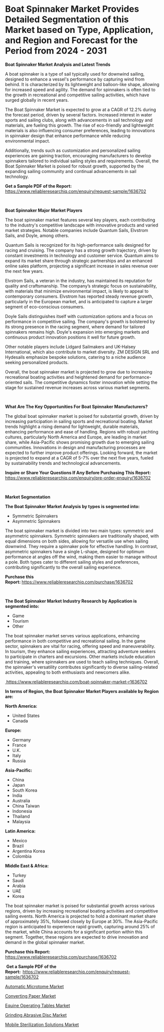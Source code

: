<p><h1>Boat Spinnaker Market Provides Detailed Segmentation of this Market based on Type, Application, and Region and Forecast for the Period from 2024 - 2031</h1></p><p><strong>Boat Spinnaker Market Analysis and Latest Trends</strong></p>
<p><p>A boat spinnaker is a type of sail typically used for downwind sailing, designed to enhance a vessel's performance by capturing wind from behind. It is characterized by its lightweight and balloon-like shape, allowing for increased speed and agility. The demand for spinnakers is often tied to the growth in recreational and competitive sailing activities, which have surged globally in recent years.</p><p>The Boat Spinnaker Market is expected to grow at a CAGR of 12.2% during the forecast period, driven by several factors. Increased interest in water sports and sailing clubs, along with advancements in sail technology and materials, are fueling this growth. The rise of eco-friendly and lightweight materials is also influencing consumer preferences, leading to innovations in spinnaker design that enhance performance while reducing environmental impact.</p><p>Additionally, trends such as customization and personalized sailing experiences are gaining traction, encouraging manufacturers to develop spinnakers tailored to individual sailing styles and requirements. Overall, the Boat Spinnaker Market is poised for robust growth, supported by the expanding sailing community and continual advancements in sail technology.</p></p>
<p><strong>Get a Sample PDF of the Report:&nbsp;</strong> <a href="https://www.reliableresearchiq.com/enquiry/request-sample/1636702?utm_campaign=103&utm_medium=2&utm_source=Github&utm_content=ia&utm_term=08112024&utm_id=boat-spinnaker">https://www.reliableresearchiq.com/enquiry/request-sample/1636702</a></p>
<p>&nbsp;</p>
<p><strong>Boat Spinnaker Major Market Players</strong></p>
<p><p>The boat spinnaker market features several key players, each contributing to the industry's competitive landscape with innovative products and varied market strategies. Notable companies include Quantum Sails, Elvstrom Sails, and Doyle, among others.</p><p>Quantum Sails is recognized for its high-performance sails designed for racing and cruising. The company has a strong growth trajectory, driven by constant investments in technology and customer service. Quantum aims to expand its market share through strategic partnerships and an enhanced online sales platform, projecting a significant increase in sales revenue over the next few years.</p><p>Elvstrom Sails, a veteran in the industry, has maintained its reputation for quality and craftsmanship. The company’s strategic focus on sustainability, with materials that minimize environmental impact, is likely to appeal to contemporary consumers. Elvstrom has reported steady revenue growth, particularly in the European market, and is anticipated to capture a larger segment of eco-conscious consumers.</p><p>Doyle Sails distinguishes itself with customization options and a focus on performance in competitive sailing. The company's growth is bolstered by its strong presence in the racing segment, where demand for tailored spinnakers remains high. Doyle's expansion into emerging markets and continuous product innovation positions it well for future growth.</p><p>Other notable players include Lidgard Sailmakers and UK-Halsey International, which also contribute to market diversity. ZM DESIGN SRL and Hydesails emphasize bespoke solutions, catering to a niche audience seeking personalized products.</p><p>Overall, the boat spinnaker market is projected to grow due to increasing recreational boating activities and heightened demand for performance-oriented sails. The competitive dynamics foster innovation while setting the stage for sustained revenue increases across various market segments.</p></p>
<p>&nbsp;</p>
<p><strong>What Are The Key Opportunities For Boat Spinnaker Manufacturers?</strong></p>
<p><p>The global boat spinnaker market is poised for substantial growth, driven by increasing participation in sailing sports and recreational boating. Market trends highlight a rising demand for lightweight, durable materials, enhancing performance and ease of handling. Regions with robust yachting cultures, particularly North America and Europe, are leading in market share, while Asia-Pacific shows promising growth due to emerging sailing communities. Innovations in design and manufacturing processes are expected to further improve product offerings. Looking forward, the market is projected to expand at a CAGR of 5-7% over the next five years, fueled by sustainability trends and technological advancements.</p></p>
<p><strong>Inquire or Share Your Questions If Any Before Purchasing This Report:</strong> <a href="https://www.reliableresearchiq.com/enquiry/pre-order-enquiry/1636702?utm_campaign=103&utm_medium=2&utm_source=Github&utm_content=ia&utm_term=08112024&utm_id=boat-spinnaker">https://www.reliableresearchiq.com/enquiry/pre-order-enquiry/1636702</a></p>
<p>&nbsp;</p>
<p><strong>Market Segmentation</strong></p>
<p><strong>The Boat Spinnaker Market Analysis by types is segmented into:</strong></p>
<p><ul><li>Symmetric Spinnakers</li><li>Asymmetric Spinnakers</li></ul></p>
<p><p>The boat spinnaker market is divided into two main types: symmetric and asymmetric spinnakers. Symmetric spinnakers are traditionally shaped, with equal dimensions on both sides, allowing for versatile use when sailing downwind. They require a spinnaker pole for effective handling. In contrast, asymmetric spinnakers have a single L-shape, designed for optimum performance at angles off the wind, making them easier to manage without a pole. Both types cater to different sailing styles and preferences, contributing significantly to the overall sailing experience.</p></p>
<p><strong>Purchase this Report:&nbsp;</strong><a href="https://www.reliableresearchiq.com/purchase/1636702?utm_campaign=103&utm_medium=2&utm_source=Github&utm_content=ia&utm_term=08112024&utm_id=boat-spinnaker">https://www.reliableresearchiq.com/purchase/1636702</a></p>
<p>&nbsp;</p>
<p><strong>The Boat Spinnaker Market Industry Research by Application is segmented into:</strong></p>
<p><ul><li>Game</li><li>Tourism</li><li>Other</li></ul></p>
<p><p>The boat spinnaker market serves various applications, enhancing performance in both competitive and recreational sailing. In the game sector, spinnakers are vital for racing, offering speed and maneuverability. In tourism, they enhance sailing experiences, attracting adventure seekers to participate in charters and excursions. Other markets include education and training, where spinnakers are used to teach sailing techniques. Overall, the spinnaker's versatility contributes significantly to diverse sailing-related activities, appealing to both enthusiasts and newcomers alike.</p></p>
<p><a href="https://www.reliableresearchiq.com/boat-spinnaker-market-r1636702?utm_campaign=103&utm_medium=2&utm_source=Github&utm_content=ia&utm_term=08112024&utm_id=boat-spinnaker">&nbsp;https://www.reliableresearchiq.com/boat-spinnaker-market-r1636702</a></p>
<p><strong>In terms of Region, the Boat Spinnaker Market Players available by Region are:</strong></p>
<p>
    <p> <strong> North America: </strong>
        <ul>
            <li>United States</li>
            <li>Canada</li>
        </ul>
        </p> 
    <p> <strong> Europe: </strong>
        <ul>
            <li>Germany</li>
            <li>France</li>
            <li>U.K.</li>
            <li>Italy</li>
            <li>Russia</li>
        </ul>
        </p> 
    <p> <strong> Asia-Pacific: </strong>
        <ul>
            <li>China</li>
            <li>Japan</li>
            <li>South Korea</li>
            <li>India</li>
            <li>Australia</li>
            <li>China Taiwan</li>
            <li>Indonesia</li>
            <li>Thailand</li>
            <li>Malaysia</li>
        </ul>
        </p> 
    <p> <strong> Latin America: </strong>
        <ul>
            <li>Mexico</li>
            <li>Brazil</li>
            <li>Argentina Korea</li>
            <li>Colombia</li>
        </ul>
        </p> 
    <p> <strong> Middle East & Africa: </strong>
        <ul>
            <li>Turkey</li>
            <li>Saudi</li>
            <li>Arabia</li>
            <li>UAE</li>
            <li>Korea</li>
        </ul>
    </p>
    </p>
<p><p>The boat spinnaker market is poised for substantial growth across various regions, driven by increasing recreational boating activities and competitive sailing events. North America is projected to hold a dominant market share of approximately 35%, followed closely by Europe at 30%. The Asia-Pacific region is anticipated to experience rapid growth, capturing around 25% of the market, while China accounts for a significant portion within this segment. Together, these regions are expected to drive innovation and demand in the global spinnaker market.</p></p>
<p><strong>Purchase this Report: </strong><a href="https://www.reliableresearchiq.com/purchase/1636702?utm_campaign=103&utm_medium=2&utm_source=Github&utm_content=ia&utm_term=08112024&utm_id=boat-spinnaker">https://www.reliableresearchiq.com/purchase/1636702</a></p>
<p>&nbsp;<strong>Get a Sample PDF of the Report:&nbsp;&nbsp;</strong><a href="https://www.reliableresearchiq.com/enquiry/request-sample/1636702?utm_campaign=103&utm_medium=2&utm_source=Github&utm_content=ia&utm_term=08112024&utm_id=boat-spinnaker">https://www.reliableresearchiq.com/enquiry/request-sample/1636702</a></p>
<p><strong></strong></p>
<p><p><a href="https://github.com/brookiqhurne/Market-Research-Report-List-1/blob/main/automatic-microtome-market.md?utm_campaign=103&utm_medium=2&utm_source=Github&utm_content=ia&utm_term=08112024&utm_id=boat-spinnaker">Automatic Microtome Market</a></p><p><a href="https://github.com/diedrer4btm/Market-Research-Report-List-1/blob/main/converting-paper-market.md?utm_campaign=103&utm_medium=2&utm_source=Github&utm_content=ia&utm_term=08112024&utm_id=boat-spinnaker">Converting Paper Market</a></p><p><a href="https://issuu.com/reportprime-2/docs/equine-operating-tables-market-size_a90dfa323e59fb?utm_campaign=103&utm_medium=2&utm_source=Github&utm_content=ia&utm_term=08112024&utm_id=boat-spinnaker">Equine Operating Tables Market</a></p><p><a href="https://github.com/radmanjxendrisczn/Market-Research-Report-List-1/blob/main/grinding-abrasive-disc-market.md?utm_campaign=103&utm_medium=2&utm_source=Github&utm_content=ia&utm_term=08112024&utm_id=boat-spinnaker">Grinding Abrasive Disc Market</a></p><p><a href="https://issuu.com/reportprime-2/docs/mobile-sterilization-solutions-mark_4d4337ebff7948?utm_campaign=103&utm_medium=2&utm_source=Github&utm_content=ia&utm_term=08112024&utm_id=boat-spinnaker">Mobile Sterilization Solutions Market</a></p></p>